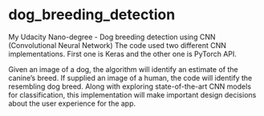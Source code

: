 # dog_breeding_detection
My Udacity Nano-degree - Dog breeding detection using CNN (Convolutional Neural Network)
The code used two different CNN implementations. First one is Keras and the other one is PyTorch API. 

Given an image of a dog, the algorithm will identify an estimate of the canine’s breed. If supplied an image of a human, the code will identify the resembling dog breed. Along with exploring state-of-the-art CNN models for classification, this implementation will make important design decisions about the user experience for the app. 




